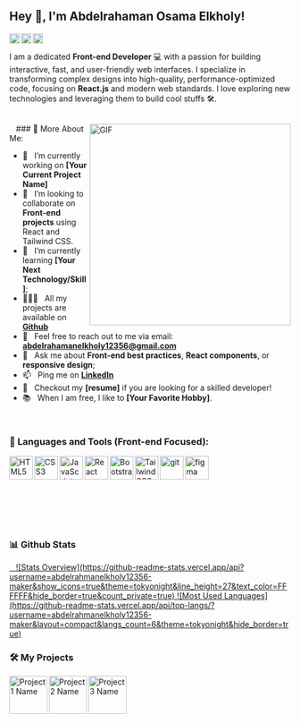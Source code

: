 ## Hey 👋, I'm Abdelrahaman Osama Elkholy!
<a href='https://www.linkedin.com/in/abdelrahman-elkholy-3803a32a4/'><img align='left' alt="linkedin" src="https://raw.githubusercontent.com/rahul-jha98/rahul-jha98/561d474902b59c7429ec22bb73e225696c27b202/assets/linkedin.svg" height='18px'/></a>
<a href='https://www.facebook.com/share/1JQt9QQq9d/'><img align='left' alt="facebook" src="https://raw.githubusercontent.com/rahul-jha98/rahul-jha98/561d474902b59c7429ec22bb73e225696c27b202/assets/twitter.svg" height='18px'/></a>
<a href='https://www.instagram.com/abdelrahamanelkholy22?igsh=emJ5bWg3eHJ0bWZo'><img alt="instagram" src="https://raw.githubusercontent.com/rahul-jha98/rahul-jha98/561d474902b59c7429ec22bb73e225696c27b202/assets/kaggle.svg" height='18px'/></a>


I am a dedicated **Front-end Developer** 💻 with a passion for building interactive, fast, and user-friendly web interfaces. I specialize in transforming complex designs into high-quality, performance-optimized code, focusing on **React.js** and modern web standards. I love exploring new technologies and leveraging them to build cool stuffs 🛠️.
<br/>
<br/>

<img align="right" alt="GIF" src="https://raw.githubusercontent.com/rahul-jha98/rahul-jha98/main/techstack.gif" width="360px"/>
  
### 🧐 More About Me:

- 🔭 &nbsp; I’m currently working on **[Your Current Project Name]**
- 🤝 &nbsp; I’m looking to collaborate on **Front-end projects** using React and Tailwind CSS.
- 🌱 &nbsp; I’m currently learning **[Your Next Technology/Skill]**;
- 👨🏻‍💻 &nbsp; All my projects are available on [**Github**](https://github.com/abdelrahmanelkholy12356-maker?tab=repositories)
- 📧 &nbsp; Feel free to reach out to me via email: **abdelrahamanelkholy12356@gmail.com**
- 💬 &nbsp; Ask me about **Front-end best practices**, **React components**, or **responsive design**;
- 📫 &nbsp; Ping me on [**LinkedIn**](https://www.linkedin.com/in/abdelrahman-elkholy-3803a32a4/)
- 📝 &nbsp; Checkout my **[resume]** if you are looking for a skilled developer! 
- 📚 &nbsp; When I am free, I like to **[Your Favorite Hobby]**. 

<br>

### 🔨 Languages and Tools (Front-end Focused):

<a href="https://developer.mozilla.org/en-US/docs/Web/HTML" target="_blank"><img align="left" alt="HTML5" height ="42px" src="https://raw.githubusercontent.com/rahul-jha98/github_readme_icons/main/language_and_tools/square/html5/html5.svg"></a>
<a href="https://developer.mozilla.org/en-US/docs/Web/CSS" target="_blank"><img align="left" alt="CSS3" height ="42px" src="https://raw.githubusercontent.com/rahul-jha98/github_readme_icons/main/language_and_tools/square/css3/css3.svg"></a>
<a href="https://developer.mozilla.org/en-US/docs/Web/JavaScript" target="_blank"> <img align="left" alt="JavaScript" height ="42px" src="https://raw.githubusercontent.com/rahul-jha98/github_readme_icons/main/language_and_tools/square/javascript/javascript.svg"> </a>
<a href="https://reactjs.org/" target="_blank"> <img align="left" alt="React" height ="42px" src="https://raw.githubusercontent.com/rahul-jha98/github_readme_icons/main/language_and_tools/square/react/react.svg"></a>
<a href="https://getbootstrap.com" target="_blank"><img align="left" alt="Bootstrap" height ="42px" src="https://raw.githubusercontent.com/rahul-jha98/github_readme_icons/main/language_and_tools/square/bootstrap/bootstrap.svg"></a>
<a href="https://tailwindcss.com/" target="_blank"><img align="left" alt="Tailwind CSS" height ="42px" src="https://raw.githubusercontent.com/rahul-jha98/github_readme_icons/main/language_and_tools/square/tailwindcss/tailwindcss.svg"></a>
<a href="https://git-scm.com/" target="_blank"> <img src="https://raw.githubusercontent.com/rahul-jha98/github_readme_icons/main/language_and_tools/square/git-scm/git-scm.svg" align="left" alt="git" height='42px'/> </a>
<a href="https://www.figma.com/" target="_blank"> <img src="https://raw.githubusercontent.com/rahul-jha98/github_readme_icons/main/language_and_tools/square/figma/figma.svg" alt="figma" height='42px'/> </a>

<br><br><br><br>


### 📊 Github Stats
<a href='https://github.com/abdelrahmanelkholy12356-maker/github-stats-transparent'>
  
![Stats Overview](https://github-readme-stats.vercel.app/api?username=abdelrahmanelkholy12356-maker&show_icons=true&theme=tokyonight&line_height=27&text_color=FFFFFF&hide_border=true&count_private=true)
![Most Used Languages](https://github-readme-stats.vercel.app/api/top-langs/?username=abdelrahmanelkholy12356-maker&layout=compact&langs_count=6&theme=tokyonight&hide_border=true)

</a>

<br>

### 🛠️ My Projects
<a href="[Link to Project 1]" target="_blank"> <img alt="Project 1 Name" src="./projects/artistify.svg" height="68" align="left"> </a>
<a href="[Link to Project 2]" target="_blank"> <img alt="Project 2 Name" src="./projects/sheetsdatabase.svg" height="68" align="left"> </a>
<a href="[Link to Project 3]" target="_blank"> <img alt="Project 3 Name" src="./projects/readmeicons.svg" height="68" align="left"> </a>
  </a>
</div>
